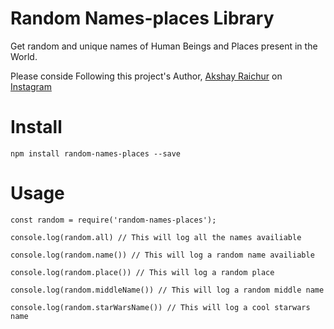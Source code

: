 # Random Names-places Library

Get random and unique names of Human Beings and Places present in the World.

Please conside Following this project's Author, [Akshay Raichur](https://akshayraichur.com) on [Instagram](https://instagram.com/akshay.raichur)

# Install

```
npm install random-names-places --save
```

# Usage

```
const random = require('random-names-places');

console.log(random.all) // This will log all the names availiable

console.log(random.name()) // This will log a random name availiable

console.log(random.place()) // This will log a random place

console.log(random.middleName()) // This will log a random middle name

console.log(random.starWarsName()) // This will log a cool starwars name
```
